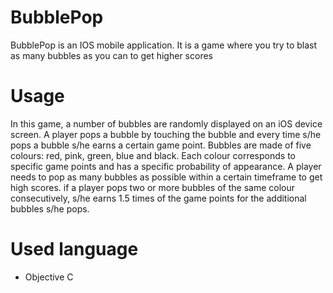# BubblePop
BubblePop is an IOS mobile application. It is a game where you try to blast as many bubbles as you can to get higher scores

# Usage
In this game, a number of bubbles are randomly displayed on an iOS device screen. A player pops a bubble by touching the bubble and every time s/he pops a bubble s/he earns a certain game point. Bubbles are made of five colours: red, pink, green, blue and black. Each colour corresponds to specific game points and has a specific probability of appearance. A player needs to pop as many bubbles as possible within a certain timeframe to get high scores. if a player pops two or more bubbles of the same colour consecutively, s/he earns 1.5 times of the game points for the additional bubbles s/he pops.

# Used language
- Objective C
